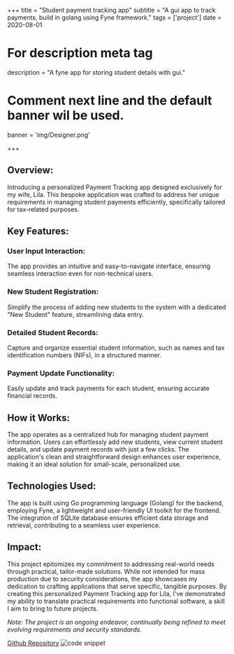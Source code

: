 +++
title = "Student payment tracking app"
subtitle = "A gui app to track payments, build in golang using Fyne framework."
tags = ['project']
date = 2020-08-01
# For description meta tag
description = "A fyne app for storing student details with gui."


# Comment next line and the default banner wil be used.
banner = 'img/Designer.png'

+++


## Overview:
Introducing a personalized Payment Tracking app designed exclusively for my wife, Lila. This bespoke application was crafted to address her unique requirements in managing student payments efficiently, specifically tailored for tax-related purposes.

## Key Features:
### User Input Interaction:
The app provides an intuitive and easy-to-navigate interface, ensuring seamless interaction even for non-technical users.
### New Student Registration:
Simplify the process of adding new students to the system with a dedicated "New Student" feature, streamlining data entry.
### Detailed Student Records:
Capture and organize essential student information, such as names and tax identification numbers (NIFs), in a structured manner.
### Payment Update Functionality:
Easily update and track payments for each student, ensuring accurate financial records.


## How it Works:
The app operates as a centralized hub for managing student payment information. Users can effortlessly add new students, view current student details, and update payment records with just a few clicks. The application's clean and straightforward design enhances user experience, making it an ideal solution for small-scale, personalized use.

## Technologies Used:
The app is built using Go programming language (Golang) for the backend, employing Fyne, a lightweight and user-friendly UI toolkit for the frontend. The integration of SQLite database ensures efficient data storage and retrieval, contributing to a seamless user experience.

## Impact:
This project epitomizes my commitment to addressing real-world needs through practical, tailor-made solutions. While not intended for mass production due to security considerations, the app showcases my dedication to crafting applications that serve specific, tangible purposes. By creating this personalized Payment Tracking app for Lila, I've demonstrated my ability to translate practical requirements into functional software, a skill I aim to bring to future projects.

*Note: The project is an ongoing endeavor, continually being refined to meet evolving requirements and security standards.*

[Github Repository](https://github.com/one-eyed-bat/whatsapp_webhook)
![code snippet](/img/FyneApp.png)